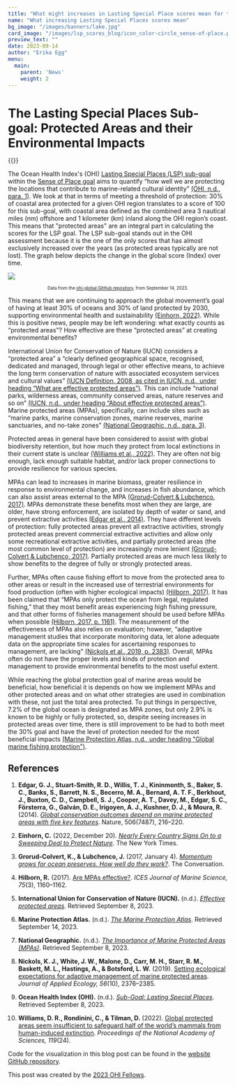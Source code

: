 ```yaml
---
title: "What might increases in Lasting Special Place scores mean for the environment?"
name: "What increasing Lasting Special Places scores mean"
bg_image: "/images/banners/lake.jpg"
card_image: "/images/lsp_scores_blog/icon_color-circle_sense-of-place.png"
preview_text: ""
date: 2023-09-14
author: "Erika Egg"
menu:
  main:
    parent: 'News'
    weight: 2
---
```


<h1 style="margin-bottom: 0;">The Lasting Special Places Sub-goal: Protected Areas and their Environmental Impacts</h1>


{{<newsHead>}}

The Ocean Health Index's (OHI) [Lasting Special Places (LSP) sub-goal]( https://oceanhealthindex.org/global-scores/goal-scores/sense-of-place/lasting-special-places/) within the [Sense of Place goal](https://oceanhealthindex.org/global-scores/goal-scores/sense-of-place/) aims to quantify “how well we are protecting the locations that contribute to marine-related cultural identity” [(OHI, n.d., para. 1)]( https://oceanhealthindex.org/global-scores/goal-scores/sense-of-place/lasting-special-places/). We look at that in terms of meeting a threshold of protection: 30% of coastal area protected for a given OHI region translates to a score of 100 for this sub-goal, with coastal area defined as the combined area 3 nautical miles (nm) offshore and 1 kilometer (km) inland along the OHI region’s coast. This means that "protected areas" are an integral part in calculating the scores for the LSP goal. The LSP sub-goal stands out in the OHI assessment because it is the one of the only scores that has almost exclusively increased over the years (as protected areas typically are not lost). The graph below depicts the change in the global score (Index) over time.

![](/images/lsp_scores_blog/lsp_scores_graph.png)

<div style="text-align: center; font-size: 0.7em;">
Data from the <a href = "https://github.com/OHI-Science/ohi-global/blob/d6280d8537144b41883747fca39a971dc2b20d61/yearly_results/global2023/Results/data/area_weighted_average_scores_by_year_and_goal">ohi-global GitHub repository</a>, from September 14, 2023.
</div>

This means that we are continuing to approach the global movement’s goal of having at least 30% of oceans and 30% of land protected by 2030, supporting environmental health and sustainability [(Einhorn, 2022)](https://www.nytimes.com/2022/12/19/climate/biodiversity-cop15-montreal-30x30.html). While this is positive news, people may be left wondering: what exactly counts as “protected areas"? How effective are these “protected areas” at creating environmental benefits? 

International Union for Conservation of Nature (IUCN) considers a “protected area” a “clearly defined geographical space, recognised, dedicated and managed, through legal or other effective means, to achieve the long term conservation of nature with associated ecosystem services and cultural values” [(IUCN Definition, 2008, as cited in IUCN, n.d., under heading “What are effective protected areas”)](https://www.iucn.org/our-work/topic/effective-protected-areas). This can include “national parks, wilderness areas, community conserved areas, nature reserves and so on” [(IUCN, n.d., under heading “About effective protected areas”)](https://www.iucn.org/our-work/topic/effective-protected-areas). Marine protected areas (MPAs), specifically, can include sites such as “marine parks, marine conservation zones, marine reserves, marine sanctuaries, and no-take zones” [(National Geographic, n.d., para. 3)](https://education.nationalgeographic.org/resource/importance-marine-protected-areas/). 

Protected areas in general have been considered to assist with global biodiversity retention, but how much they protect from local extinctions in their current state is unclear [(Williams et al., 2022)](https://doi.org/10.1073/pnas.2200118119). They are often not big enough, lack enough suitable habitat, and/or lack proper connections to provide resilience for various species.

MPAs can lead to increases in marine biomass, greater resilience in response to environmental change, and increases in fish abundance, which can also assist areas external to the MPA [(Grorud-Colvert & Lubchenco, 2017)](https://theconversation.com/momentum-grows-for-ocean-preserves-how-well-do-they-work-65625). MPAs demonstrate these benefits most when they are large, are older, have strong enforcement, are isolated by depth of water or sand, and prevent extractive activities [(Edgar et al., 2014)](https://doi.org/10.1038/nature13022). They have different levels of protection: fully protected areas prevent all extractive activities, strongly protected areas prevent commercial extractive activities and allow only some recreational extractive activities, and partially protected areas (the most common level of protection) are increasingly more lenient [(Grorud-Colvert & Lubchenco, 2017)](https://theconversation.com/momentum-grows-for-ocean-preserves-how-well-do-they-work-65625). Partially protected areas are much less likely to show benefits to the degree of fully or strongly protected areas. 

Further, MPAs often cause fishing effort to move from the protected area to other areas or result in the increased use of terrestrial environments for food production (often with higher ecological impacts) [(Hilborn, 2017)](https://doi.org/10.1093/icesjms/fsx068). It has been claimed that “MPAs only protect the ocean from legal, regulated fishing,” that they most benefit areas experiencing high fishing pressure, and that other forms of fisheries management should be used before MPAs when possible [(Hilborn, 2017, p. 1161)](https://doi.org/10.1093/icesjms/fsx068). The measurement of the effectiveness of MPAs also relies on evaluation; however, “adaptive management studies that incorporate monitoring data, let alone adequate data on the appropriate time scales for ascertaining responses to management, are lacking” [(Nickols et al., 2019, p. 2383)](https://doi.org/10.1111/1365-2664.13463). Overall, MPAs often do not have the proper levels and kinds of protection and management to provide environmental benefits to the most useful extent. 

While reaching the global protection goal of marine areas would be beneficial, how beneficial it is depends on how we implement MPAs and other protected areas and on what other strategies are used in combination with these, not just the total area protected. To put things in perspective, 7.2% of the global ocean is designated as MPA zones, but only 2.9% is known to be highly or fully protected, so, despite seeing increases in protected areas over time, there is still improvement to be had to both meet the 30% goal and have the level of protection needed for the most beneficial impacts [(Marine Protection Atlas, n.d., under heading "Global marine fishing protection")](https://mpatlas.org).

## References
1. **Edgar, G. J., Stuart-Smith, R. D., Willis, T. J., Kininmonth, S., Baker, S. C., Banks, S., Barrett, N. S., Becerro, M. A., Bernard, A. T. F., Berkhout, J., Buxton, C. D., Campbell, S. J., Cooper, A. T., Davey, M., Edgar, S. C., Försterra, G., Galván, D. E., Irigoyen, A. J., Kushner, D. J., & Moura, R.** (2014). [*Global conservation outcomes depend on marine protected areas with five key features*](https://doi.org/10.1038/nature13022). Nature, 506(7487), 216–220.

1. **Einhorn, C.** (2022, December 20). [*Nearly Every Country Signs On to a Sweeping Deal to Protect Nature*](https://www.nytimes.com/2022/12/19/climate/biodiversity-cop15-montreal-30x30.html). The New York Times.

2. **Grorud-Colvert, K., & Lubchenco, J.** (2017, January 4). [*Momentum grows for ocean preserves. How well do they work?*](https://theconversation.com/momentum-grows-for-ocean-preserves-how-well-do-they-work-65625). The Conversation.
  
3. **Hilborn, R.** (2017). [Are MPAs effective?](https://doi.org/10.1093/icesjms/fsx068). *ICES Journal of Marine Science, 75*(3), 1160–1162.
  
4. **International Union for Conservation of Nature (IUCN).** (n.d.). [*Effective protected areas*](https://www.iucn.org/our-work/topic/effective-protected-areas). Retrieved September 8, 2023.

5. **Marine Protection Atlas.** (n.d.). [*The Marine Protection Atlas*](https://mpatlas.org). Retrieved September 14, 2023.
  
6. **National Geographic.** (n.d.). [*The Importance of Marine Protected Areas (MPAs)*](https://education.nationalgeographic.org/resource/importance-marine-protected-areas/). Retrieved September 8, 2023.
  
7. **Nickols, K. J., White, J. W., Malone, D., Carr, M. H., Starr, R. M., Baskett, M. L., Hastings, A., & Botsford, L. W.** (2019). [Setting ecological expectations for adaptive management of marine protected areas](https://doi.org/10.1111/1365-2664.13463). *Journal of Applied Ecology, 56*(10), 2376–2385.

8. **Ocean Health Index (OHI).** (n.d.). [*Sub-Goal: Lasting Special Places*](https://oceanhealthindex.org/global-scores/goal-scores/sense-of-place/lasting-special-places/). Retrieved September 8, 2023.

9. **Williams, D. R., Rondinini, C., & Tilman, D.** (2022). [Global protected areas seem insufficient to safeguard half of the world’s mammals from human-induced extinction](https://doi.org/10.1073/pnas.2200118119). *Proceedings of the National Academy of Sciences, 119*(24).



Code for the visualization in this blog post can be found in the [website GitHub repository](https://github.com/OHI-Science/OHI-website/blob/dev/scripts/lsp_blogpost_visualization.Rmd).

This post was created by the [2023 OHI Fellows](https://oceanhealthindex.org/about/ohifellows/).
